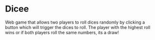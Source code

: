 # Dicee
Web game that allows two players to roll dices randomly by clicking a button which will trigger the dices to roll. The player with the highest roll wins or if both players roll the same numbers, its a draw!
